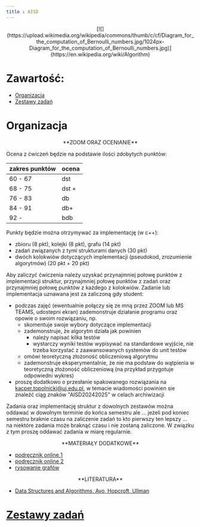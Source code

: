 ```yaml
---
title : AISD
---
```


<center>
[![](https://upload.wikimedia.org/wikipedia/commons/thumb/c/cf/Diagram_for_the_computation_of_Bernoulli_numbers.jpg/1024px-Diagram_for_the_computation_of_Bernoulli_numbers.jpg)](https://en.wikipedia.org/wiki/Algorithm)
</center>



# Zawartość:

* [Organizacja](#organizacja)
* [Zestawy zadań](./00pl_inv.html)



# Organizacja

<center>
**ZOOM ORAZ OCENIANIE**
</center>

Ocena z ćwiczeń będzie na podstawie ilości zdobytych punktów:

| zakres punktów | ocena |  
|----------------|-------|
| 60 - 67        | dst   |
| 68 - 75        | dst + |
| 76 - 83        | db    |
| 84 - 91        | db+   |
| 92 -           | bdb   |

Punkty będzie można otrzymywać za implementację (w c++):

- zbioru (8 pkt), kolejki (8 pkt), grafu (14 pkt)
- zadań związanych z tymi strukturami danych (30 pkt)
- dwóch kolokwiów dotyczących implementacji (pseudokod, zrozumienie
  algorytmów) (20 pkt + 20 pkt)

Aby zaliczyć ćwiczenia należy uzyskać przynajmniej połowę punktów
z implementacji struktur, przynajmniej połowę punktów z zadań
oraz przynajmniej połowę punktów z każdego z kolokwiów. Zadanie lub
implementacja uznawana jest za zaliczoną gdy student:

- podczas zajęć (ewentualnie połączy się ze mną przez ZOOM lub MS TEAMS, udostepni ekran)
  zademonstruje działanie programu oraz opowie o swoim rozwiązaniu, np.
  - skomentuje swoje wybory dotyczące implementacji
  - zademonstruje, że algorytm działa jak powinien
    - należy napisać kilka testów
    - wystarczy wyniki testów wypisywać na standardowe wyjście, nie trzeba korzystać z zaawansowanych 
      systemów do unit testów
  - omówi teoretyczną złożoność obliczeniową algorytmu
  - zademonstruje eksperymentalnie, że nie ma podstaw do wątpienia w teoretyczną złożoność obliczeniową
    (na przykład przygotuje odpowiedni wykres)
- proszę dodatkowo o przesłanie spakowanego rozwiązania na <kacper.topolnicki@uj.edu.pl>,
  w temacie wiadomości powinien sie znaleźć ciąg znaków 
  "AISD20242025" w celach archiwizacji

Zadania oraz 
implementację struktur z dowolnych zestawów można oddawać
w dowolnym terminie do końca semestru ale ... 
jeżeli pod koniec semestru braknie czasu na zaliczenie zadań
to kto pierwszy ten lepszy ... na niektóre zadania może braknąć czasu i nie zostaną zaliczone. 
W związku z tym proszę oddawać 
zadania w miarę regularnie. 

<center>
**MATERIAŁY DODATKOWE**
</center>

- [podręcznik online 1](https://www.programiz.com/dsa/algorithm)
- [podręcznik online 2](https://bradfieldcs.com/algos/)
- [rysowanie grafów](https://www.graphviz.org/pdf/dotguide.pdf)

<center>
**LITERATURA**
</center>

- [Data Structures and Algorithms, Avo, Hopcroft, Ullman](https://onlinelibrary.wiley.com/doi/abs/10.1002/bimj.4710260406)


# [Zestawy zadań](./00pl_inv.html)



